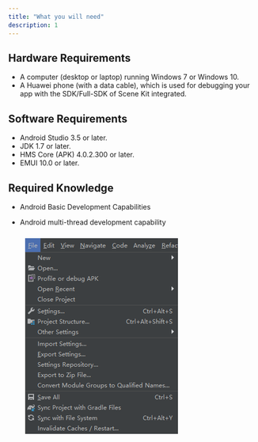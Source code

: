 ```yaml
---
title: "What you will need"
description: 1
---
```

**Hardware Requirements**
-------------------------

-   A computer (desktop or laptop) running Windows 7 or Windows 10.
-   A Huawei phone (with a data cable), which is used for debugging your app with the SDK/Full-SDK of Scene Kit integrated.



**Software Requirements**
-------------------------

-  Android Studio 3.5 or later.
-  JDK 1.7 or later.
- HMS Core (APK) 4.0.2.300 or later.
- EMUI 10.0 or later.

**Required Knowledge**
----------------------

- Android Basic Development Capabilities

- Android multi-thread development capability

  <div style="padding: 5px">
          <img style="padding: 5px" src="https://raw.githubusercontent.com/ZehraYilmaz/gh-pages-scenekitcodelab/main/assets/scenekit_codelab_doc_ss_1.PNG">
  </div>

